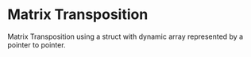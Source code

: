# Matrix Transposition
Matrix Transposition using a struct with dynamic array represented by a pointer to pointer.
